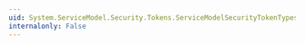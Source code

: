 ```yaml
---
uid: System.ServiceModel.Security.Tokens.ServiceModelSecurityTokenTypes
internalonly: False
---
```


